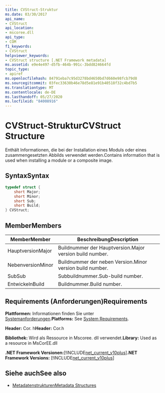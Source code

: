 ```yaml
---
title: CVStruct-Struktur
ms.date: 03/30/2017
api_name:
- CVStruct
api_location:
- mscoree.dll
api_type:
- COM
f1_keywords:
- CVStruct
helpviewer_keywords:
- CVStruct structure [.NET Framework metadata]
ms.assetid: e9e4e497-d5fb-464b-991c-3bdd824664fd
topic_type:
- apiref
ms.openlocfilehash: 84791eba7c95d3278bd4650bd7d660e98fcb79d8
ms.sourcegitcommit: 03fec33630b46e78d5e81e91b40518f32c4bd7b5
ms.translationtype: MT
ms.contentlocale: de-DE
ms.lasthandoff: 05/27/2020
ms.locfileid: "84008916"
---
```

# <a name="cvstruct-structure"></a><span data-ttu-id="b7bbc-102">CVStruct-Struktur</span><span class="sxs-lookup"><span data-stu-id="b7bbc-102">CVStruct Structure</span></span>
<span data-ttu-id="b7bbc-103">Enthält Informationen, die bei der Installation eines Moduls oder eines zusammengesetzten Abbilds verwendet werden.</span><span class="sxs-lookup"><span data-stu-id="b7bbc-103">Contains information that is used when installing a module or a composite image.</span></span>  
  
## <a name="syntax"></a><span data-ttu-id="b7bbc-104">Syntax</span><span class="sxs-lookup"><span data-stu-id="b7bbc-104">Syntax</span></span>  
  
```cpp  
typedef struct {  
    short Major;  
    short Minor;  
    short Sub;  
    short Build;  
} CVStruct;  
```  
  
## <a name="members"></a><span data-ttu-id="b7bbc-105">Member</span><span class="sxs-lookup"><span data-stu-id="b7bbc-105">Members</span></span>  
  
|<span data-ttu-id="b7bbc-106">Member</span><span class="sxs-lookup"><span data-stu-id="b7bbc-106">Member</span></span>|<span data-ttu-id="b7bbc-107">Beschreibung</span><span class="sxs-lookup"><span data-stu-id="b7bbc-107">Description</span></span>|  
|------------|-----------------|  
|<span data-ttu-id="b7bbc-108">Hauptversion</span><span class="sxs-lookup"><span data-stu-id="b7bbc-108">Major</span></span>|<span data-ttu-id="b7bbc-109">Buildnummer der Hauptversion.</span><span class="sxs-lookup"><span data-stu-id="b7bbc-109">Major version build number.</span></span>|  
|<span data-ttu-id="b7bbc-110">Nebenversion</span><span class="sxs-lookup"><span data-stu-id="b7bbc-110">Minor</span></span>|<span data-ttu-id="b7bbc-111">Buildnummer der neben Version.</span><span class="sxs-lookup"><span data-stu-id="b7bbc-111">Minor version build number.</span></span>|  
|<span data-ttu-id="b7bbc-112">Sub</span><span class="sxs-lookup"><span data-stu-id="b7bbc-112">Sub</span></span>|<span data-ttu-id="b7bbc-113">Subbuildnummer.</span><span class="sxs-lookup"><span data-stu-id="b7bbc-113">Sub-build number.</span></span>|  
|<span data-ttu-id="b7bbc-114">Entwickeln</span><span class="sxs-lookup"><span data-stu-id="b7bbc-114">Build</span></span>|<span data-ttu-id="b7bbc-115">Buildnummer.</span><span class="sxs-lookup"><span data-stu-id="b7bbc-115">Build number.</span></span>|  
  
## <a name="requirements"></a><span data-ttu-id="b7bbc-116">Requirements (Anforderungen)</span><span class="sxs-lookup"><span data-stu-id="b7bbc-116">Requirements</span></span>  
 <span data-ttu-id="b7bbc-117">**Plattformen:** Informationen finden Sie unter [Systemanforderungen](../../get-started/system-requirements.md).</span><span class="sxs-lookup"><span data-stu-id="b7bbc-117">**Platforms:** See [System Requirements](../../get-started/system-requirements.md).</span></span>  
  
 <span data-ttu-id="b7bbc-118">**Header:** Cor. h</span><span class="sxs-lookup"><span data-stu-id="b7bbc-118">**Header:** Cor.h</span></span>  
  
 <span data-ttu-id="b7bbc-119">**Bibliothek:** Wird als Ressource in Mscoree. dll verwendet.</span><span class="sxs-lookup"><span data-stu-id="b7bbc-119">**Library:** Used as a resource in MsCorEE.dll</span></span>  
  
 <span data-ttu-id="b7bbc-120">**.NET Framework Versionen:**[!INCLUDE[net_current_v10plus](../../../../includes/net-current-v10plus-md.md)]</span><span class="sxs-lookup"><span data-stu-id="b7bbc-120">**.NET Framework Versions:** [!INCLUDE[net_current_v10plus](../../../../includes/net-current-v10plus-md.md)]</span></span>  
  
## <a name="see-also"></a><span data-ttu-id="b7bbc-121">Siehe auch</span><span class="sxs-lookup"><span data-stu-id="b7bbc-121">See also</span></span>

- [<span data-ttu-id="b7bbc-122">Metadatenstrukturen</span><span class="sxs-lookup"><span data-stu-id="b7bbc-122">Metadata Structures</span></span>](metadata-structures.md)
